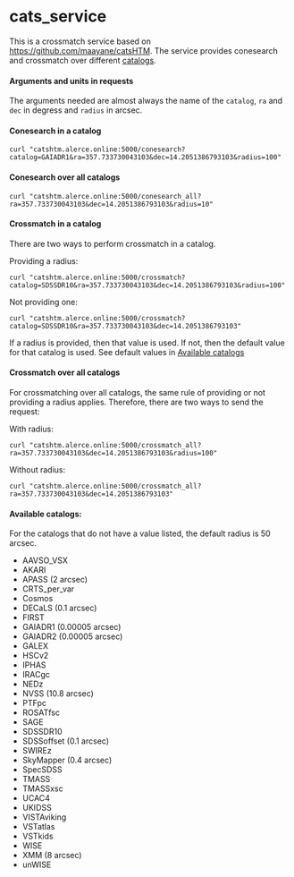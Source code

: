 # cats_service
This is a crossmatch service based on https://github.com/maayane/catsHTM. The service provides conesearch and crossmatch over different [catalogs](#available-catalogs).

#### Arguments and units in requests

The arguments needed are almost always the name of the `catalog`, `ra` and `dec` in degress and `radius` in arcsec.

#### Conesearch in a catalog

`curl "catshtm.alerce.online:5000/conesearch?catalog=GAIADR1&ra=357.733730043103&dec=14.2051386793103&radius=100"`

#### Conesearch over all catalogs

`curl "catshtm.alerce.online:5000/conesearch_all?ra=357.733730043103&dec=14.2051386793103&radius=10"`

#### Crossmatch in a catalog

There are two ways to perform crossmatch in a catalog.

Providing a radius:

`curl "catshtm.alerce.online:5000/crossmatch?catalog=SDSSDR10&ra=357.733730043103&dec=14.2051386793103&radius=100"`

Not providing one:

`curl "catshtm.alerce.online:5000/crossmatch?catalog=SDSSDR10&ra=357.733730043103&dec=14.2051386793103"`

If a radius is provided, then that value is used. If not, then the default value for that catalog is used. See default values in [Available catalogs](#available-catalogs)

#### Crossmatch over all catalogs

For crossmatching over all catalogs, the same rule of providing or not providing a radius applies. Therefore, there are two ways to send the request:

With radius:

`curl "catshtm.alerce.online:5000/crossmatch_all?ra=357.733730043103&dec=14.2051386793103&radius=100"`

Without radius:

`curl "catshtm.alerce.online:5000/crossmatch_all?ra=357.733730043103&dec=14.2051386793103"`

#### Available catalogs:

For the catalogs that do not have a value listed, the default radius is 50 arcsec.

- AAVSO_VSX
- AKARI
- APASS (2 arcsec)
- CRTS_per_var
- Cosmos
- DECaLS (0.1 arcsec)
- FIRST
- GAIADR1 (0.00005 arcsec)
- GAIADR2 (0.00005 arcsec)
- GALEX
- HSCv2
- IPHAS
- IRACgc
- NEDz
- NVSS (10.8 arcsec)
- PTFpc
- ROSATfsc
- SAGE
- SDSSDR10
- SDSSoffset (0.1 arcsec)
- SWIREz
- SkyMapper (0.4 arcsec)
- SpecSDSS
- TMASS
- TMASSxsc
- UCAC4
- UKIDSS
- VISTAviking
- VSTatlas
- VSTkids
- WISE
- XMM (8 arcsec)
- unWISE
